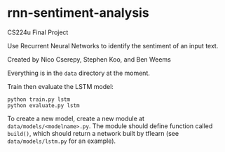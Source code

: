 # rnn-sentiment-analysis
CS224u Final Project

Use Recurrent Neural Networks to identify the sentiment of an input text.

Created by Nico Cserepy, Stephen Koo, and Ben Weems

Everything is in the `data` directory at the moment.

Train then evaluate the LSTM model:

    python train.py lstm
    python evaluate.py lstm

To create a new model, create a new module at `data/models/<modelname>.py`.
The module should define function called `build()`, which should
return a network built by tflearn (see `data/models/lstm.py` for an example).


